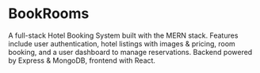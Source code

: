 # BookRooms
A full-stack Hotel Booking System built with the MERN stack. Features include user authentication, hotel listings with images &amp; pricing, room booking, and a user dashboard to manage reservations. Backend powered by Express &amp; MongoDB, frontend with React.
